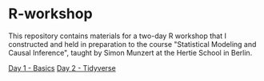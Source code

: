 # R-workshop


This repository contains materials for a two-day R workshop that I constructed and held in preparation to the course "Statistical Modeling and Causal Inference", taught by Simon Munzert at the Hertie School in Berlin.

[Day 1 - Basics](https://raw.githack.com/lfoswald/R-workshop/main/blob/primer-1-basics/1-basics.html)
[Day 2 - Tidyverse](https://raw.githack.com/lfoswald/R-workshop/main/blob/primer-2-tidyverse/2-tidyverse.html)
